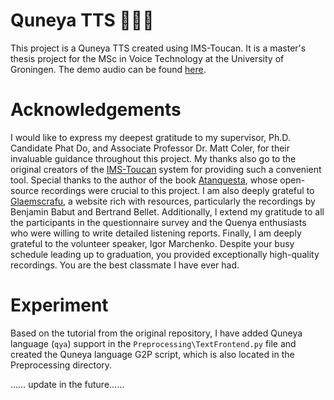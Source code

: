 # Quneya TTS 🧚🏻‍♀️

This project is a Quneya TTS created using IMS-Toucan. It is a master's thesis project for the MSc in Voice Technology at the University of Groningen. The demo audio can be found [here](https://annie-zhou1997.github.io/QuenyaTTS.github.io/).

# Acknowledgements
I would like to express my deepest gratitude to my supervisor, Ph.D. Candidate Phat Do, and Associate Professor Dr. Matt Coler, for their invaluable guidance throughout this project. My thanks also go to the original creators of the [IMS-Toucan](https://github.com/DigitalPhonetics/IMS-Toucan) system for providing such a convenient tool. Special thanks to the author of the book [Atanquesta](https://middangeard.org.uk/aglardh/atanquesta), whose open-source recordings were crucial to this project. I am also deeply grateful to [Glaemscrafu](https://glaemscrafu.jrrvf.com/english/index.html), a website rich with resources, particularly the recordings by Benjamin Babut and Bertrand Bellet. Additionally, I extend my gratitude to all the participants in the questionnaire survey and the Quenya enthusiasts who were willing to write detailed listening reports. Finally, I am deeply grateful to the volunteer speaker, Igor Marchenko. Despite your busy schedule leading up to graduation, you provided exceptionally high-quality recordings. You are the best classmate I have ever had.

# Experiment
Based on the tutorial from the original repository, I have added Quneya language (`qya`) support in the `Preprocessing\TextFrontend.py` file and created the Quneya language G2P script, which is also located in the Preprocessing directory.

…… update in the future……
